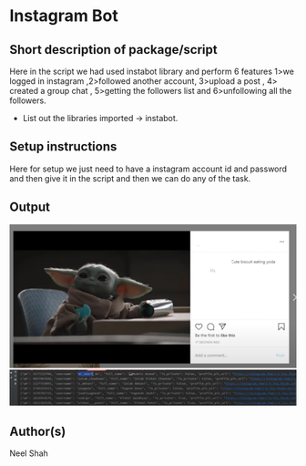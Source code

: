 # Instagram Bot

## Short description of package/script

Here in the script we had used instabot library and perform 6 features 1>we logged in instagram ,2>followed another account, 3>upload a post , 4> created a group chat , 5>getting the followers list and 6>unfollowing all the followers.
- List out the libraries imported -> instabot. 

## Setup instructions

Here for setup we just need to have a instagram account id and password and then give it in the script and then we can do any of the task. 

## Output
![image](Images/insta_upload.png)
![image](Images/insta_followers.png)

## Author(s)

Neel Shah
